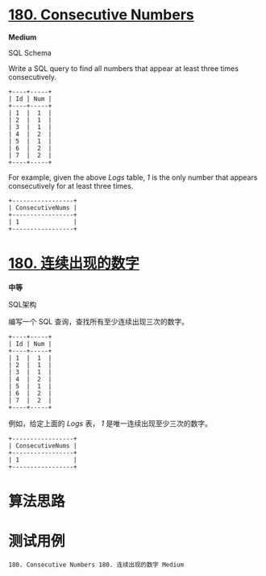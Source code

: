 # [180. Consecutive Numbers][enTitle]

**Medium**

SQL Schema 



Write a SQL query to find all numbers that appear at least three times consecutively.

```
+----+-----+
| Id | Num |
+----+-----+
| 1  |  1  |
| 2  |  1  |
| 3  |  1  |
| 4  |  2  |
| 5  |  1  |
| 6  |  2  |
| 7  |  2  |
+----+-----+

```

For example, given the above  *Logs*  table,  *1*  is the only number that appears consecutively for at least three times.

```
+-----------------+
| ConsecutiveNums |
+-----------------+
| 1               |
+-----------------+

```


# [180. 连续出现的数字][cnTitle]

**中等**

SQL架构 



编写一个 SQL 查询，查找所有至少连续出现三次的数字。

```
+----+-----+
| Id | Num |
+----+-----+
| 1  |  1  |
| 2  |  1  |
| 3  |  1  |
| 4  |  2  |
| 5  |  1  |
| 6  |  2  |
| 7  |  2  |
+----+-----+

```

例如，给定上面的  *Logs*  表，  *1*  是唯一连续出现至少三次的数字。

```
+-----------------+
| ConsecutiveNums |
+-----------------+
| 1               |
+-----------------+

```




# 算法思路

# 测试用例
```
180. Consecutive Numbers 180. 连续出现的数字 Medium
```

[enTitle]: https://leetcode.com/problems/consecutive-numbers/
[cnTitle]: https://leetcode-cn.com/problems/consecutive-numbers/
